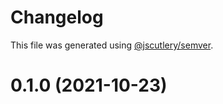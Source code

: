 # Changelog

This file was generated using [@jscutlery/semver](https://github.com/jscutlery/semver).

# 0.1.0 (2021-10-23)
